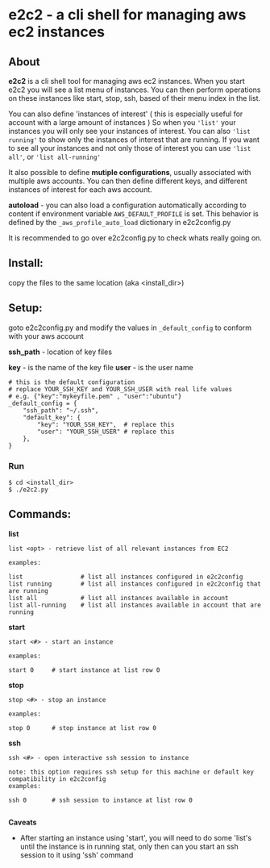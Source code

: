 # e2c2 - a cli shell for managing aws ec2 instances

## About

**e2c2** is a cli shell tool for managing aws ec2 instances. When you start e2c2 you will see a list menu of instances.
You can then perform operations on these instances like start, stop, ssh, based of their menu index in the list.

You can also define 'instances of interest' ( this is especially useful for account with a large amount of instances )
So when you 	```'list'``` your instances you will only see your instances of interest.
You can also ```'list running'``` to show only the instances of interest that are running.
If you want to see all your instances and not only those of interest you can use ```'list all'```, or ```'list all-running'```


It also possible to define **mutiple configurations**, usually associated with multiple aws accounts.
You can then define different keys, and different instances of interest for each aws account.

**autoload** - you can also load a configuration automatically according to content if environment variable ```AWS_DEFAULT_PROFILE``` is set. This behavior is defined by the ```_aws_profile_auto_load``` dictionary in e2c2config.py


It is recommended to go over e2c2config.py to check whats really going on.

## Install:

copy the files to the same location (aka <install_dir>)


## Setup:

goto e2c2config.py and modify the values in ```_default_config``` to conform with your aws account

**ssh_path** -  location of key files

**key** 	- is the name of the key file
**user** 	- is the user name


```
# this is the default configuration
# replace YOUR_SSH_KEY and YOUR_SSH_USER with real life values
# e.g. {"key":"mykeyfile.pem" , "user":"ubuntu"}
_default_config = {
    "ssh_path": "~/.ssh",
    "default_key": {
        "key": "YOUR_SSH_KEY",  # replace this
        "user": "YOUR_SSH_USER" # replace this
    },
}
```


### Run
```
$ cd <install_dir>
$ ./e2c2.py
```




## Commands:

**list** 

```
list <opt> - retrieve list of all relevant instances from EC2

examples:

list                # list all instances configured in e2c2config
list running        # list all instances configured in e2c2config that are running
list all            # list all instances available in account
list all-running    # list all instances available in account that are running
```

**start**

```
start <#> - start an instance 

examples:

start 0		# start instance at list row 0
```

**stop**

```
stop <#> - stop an instance 

examples:

stop 0		# stop instance at list row 0
```


**ssh**

```
ssh <#> - open interactive ssh session to instance 

note: this option requires ssh setup for this machine or default key compatibility in e2c2config 
examples:

ssh 0		# ssh session to instance at list row 0
	
```

**Caveats**

* After starting an instance using 'start', you will need to do some 'list's until the instance is in running stat, only then can you start an ssh session to it using 'ssh' command
